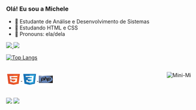### Olá! Eu sou a Michele

- 🔭 Estudante de Análise e Desenvolvimento de Sistemas
- 🎒 Estudando HTML e CSS
- 💙 Pronouns: ela/dela
<div>
  <a href="https://github.com/michelesilva20">
  <img height="180em" src="https://github-readme-stats.vercel.app/api?username=michelesilva20&show_icons=true&theme=tokyonight&include_all_commits=true&count_private=true"/>
  <img height="120em" src="https://github-readme-stats.vercel.app/api/top-langs/?username=michelesilva20&layout=compact&langs_count=7&theme=tokyonight"/>
</div>

![Top Langs](https://github-readme-stats.vercel.app/api/top-langs/?username=michelesilva20&theme=tokyonight)
<div style="display: inline_block"><br>
  
  <img align="center" alt="Mi-HTML" height="30" width="40" src="https://raw.githubusercontent.com/devicons/devicon/master/icons/html5/html5-original.svg">
  <img align="center" alt="Mi-CSS" height="30" width="40" src="https://raw.githubusercontent.com/devicons/devicon/master/icons/css3/css3-original.svg">
  <img align="center" alt="Mi-PHP" height="40" width="40" src="https://github.com/devicons/devicon/blob/master/icons/php/php-original.svg">
  
  <img align="right" alt="Mini-Mi" height="100" src="https://media.giphy.com/media/Xvl4x6XkIs8zXz5hVu/giphy.gif">
  
</div>
  
  ##

<div> 
  <a href = "michele.silva0511@gmail.com"><img src="https://img.shields.io/badge/-Gmail-%23333?style=for-the-badge&logo=gmail&logoColor=white" target="_blank"></a>
  <a href="https://www.linkedin.com/in/michele-silva-462b21218" target="_blank"><img src="https://img.shields.io/badge/-LinkedIn-%230077B5?style=for-the-badge&logo=linkedin&logoColor=white" target="_blank"></a> 
</div>
  
